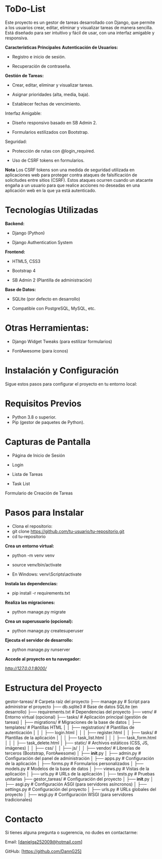 # ToDo-List
Este proyecto es un gestor de tareas desarrollado con Django, que permite a los usuarios crear, editar, eliminar y visualizar tareas de manera sencilla. Está diseñado para ser intuitivo y fácil de usar, con una interfaz amigable y responsiva.

**Características Principales**
**Autenticación de Usuarios:**

* Registro e inicio de sesión.

* Recuperación de contraseña.

**Gestión de Tareas:**

* Crear, editar, eliminar y visualizar tareas.

* Asignar prioridades (alta, media, baja).

* Establecer fechas de vencimiento.

Interfaz Amigable:

* Diseño responsivo basado en SB Admin 2.

* Formularios estilizados con Bootstrap.

Seguridad:

* Protección de rutas con @login_required.

* Uso de CSRF tokens en formularios.
  
**Nota**
Los CSRF tokens son una medida de seguridad utilizada en aplicaciones web para proteger contra ataques de falsificación de solicitudes entre sitios (CSRF).
 Estos ataques ocurren cuando un atacante engaña a un usuario para que realice acciones no deseadas en una aplicación web en la que ya está autenticado.

# Tecnologías Utilizadas

**Backend:**

* Django (Python)

* Django Authentication System

**Frontend:**

* HTML5, CSS3

* Bootstrap 4

* SB Admin 2 (Plantilla de administración)

**Base de Datos:**

* SQLite (por defecto en desarrollo)

* Compatible con PostgreSQL, MySQL, etc.

# Otras Herramientas:

* Django Widget Tweaks (para estilizar formularios)

* FontAwesome (para íconos)

# Instalación y Configuración
Sigue estos pasos para configurar el proyecto en tu entorno local:

#  Requisitos Previos
* Python 3.8 o superior.
* Pip (gestor de paquetes de Python).
  
# Capturas de Pantalla
* Página de Inicio de Sesión
  
* Login

* Lista de Tareas
  
* Task List

Formulario de Creación de Tareas

# Pasos para Instalar
* Clona el repositorio:
* git clone https://github.com/tu-usuario/tu-repositorio.git
* cd tu-repositorio
  
**Crea un entorno virtual:**

* python -m venv venv
  
* source venv/bin/activate
  
* En Windows: venv\Scripts\activate
  
**Instala las dependencias:**

* pip install -r requirements.txt
  
**Realiza las migraciones:**

* python manage.py migrate
  
**Crea un superusuario (opcional):**

* python manage.py createsuperuser
  
**Ejecuta el servidor de desarrollo:**

* python manage.py runserver

 **Accede al proyecto en tu navegador:**
 
_http://127.0.0.1:8000/_

# Estructura del Proyecto

gestor-tareas/                  # Carpeta raíz del proyecto
├── manage.py                   # Script para administrar el proyecto
├── db.sqlite3                  # Base de datos SQLite (en desarrollo)
├── requirements.txt            # Dependencias del proyecto
├── venv/                       # Entorno virtual (opcional)
├── tasks/                      # Aplicación principal (gestión de tareas)
│   ├── migrations/             # Migraciones de la base de datos
│   ├── templates/              # Plantillas HTML
│   │   ├── registration/       # Plantillas de autenticación
│   │   │   ├── login.html
│   │   │   ├── register.html
│   │   ├── tasks/              # Plantillas de la aplicación
│   │   │   ├── task_list.html
│   │   │   ├── task_form.html
│   │   │   ├── task_delete.html
│   ├── static/                 # Archivos estáticos (CSS, JS, imágenes)
│   │   ├── css/
│   │   ├── js/
│   │   ├── vendor/             # Librerías de terceros (Bootstrap, FontAwesome)
│   ├── __init__.py
│   ├── admin.py                # Configuración del panel de administración
│   ├── apps.py                 # Configuración de la aplicación
│   ├── forms.py                # Formularios personalizados
│   ├── models.py               # Modelos de la base de datos
│   ├── views.py                # Vistas de la aplicación
│   ├── urls.py                 # URLs de la aplicación
│   ├── tests.py                # Pruebas unitarias
├── gestor_tareas/              # Configuración del proyecto
│   ├── __init__.py
│   ├── asgi.py                 # Configuración ASGI (para servidores asíncronos)
│   ├── settings.py             # Configuración del proyecto
│   ├── urls.py                 # URLs globales del proyecto
│   ├── wsgi.py                 # Configuración WSGI (para servidores tradicionales)

# Contacto
Si tienes alguna pregunta o sugerencia, no dudes en contactarme:

Email: [danielga252009@hotmail.com]

GitHub: [https://github.com/DannG25]

